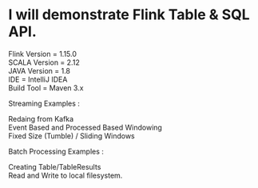 # I will  demonstrate Flink Table & SQL API.
 Flink Version = 1.15.0   
 SCALA Version = 2.12   
 JAVA Version = 1.8   
 IDE = IntelliJ IDEA    
 Build Tool = Maven 3.x     
 


Streaming Examples : 

  Redaing from Kafka  
  Event Based and Processed Based Windowing   
  Fixed Size (Tumble) / Sliding Windows    

Batch Processing Examples : 

  Creating Table/TableResults  
  Read and Write to local filesystem.   


